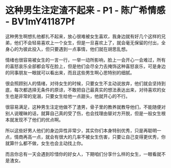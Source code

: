 # 这种男生注定渣不起来 - P1 - 陈广希情感 - BV1mY41187Pf

这种男生啊想扎他都扎不起来，放心很难被女生喜欢，我身边就有好几个这样的兄弟，他们不会轻易喜欢上一个女生，但是一旦喜欢上了，就会毫无保留的付出，全身心的为彼此投入，但只要遇到一点事情，他们就在胡思乱想。

情绪也很容易被女生的一言一行，一举一动所影响，脸上一会开心一会难过，所有的喜怒哀乐全部都会写在脸上，但是他们会尽全力去掩饰这种喜怒哀乐，可是身边的同事朋友一眼就可以看出来，而且这些男生啊心思特别的细腻。

很会照顾别人的情绪，对待女生的时候，只要女生不主动说放弃，他们就会坚持到底，每次都选择无条件的原谅，不敢把自己最真实的想法表达出来，对待喜欢的女生也是非常的宠溺，只要女生给他一点甜头，他就开心的不行。

很容易满足，这种男生注定他做不了渣男，骨子里的教养就教导他们，不能随便对别人说暧昧的话，就算自己真的受了伤，也会找理由替对方开脱，但是一般女生根本就发现不了他们的优点啊。

所以这些好男人他们的身边异性非常少，其实你们本身特别优秀，只是再聪明一点，情商再高一点，就会有很大的几率不被女生伤害，只要让自己变得更优秀，你就算什么都不做，女生也会主动找上你。

而且你总有一天会遇到珍惜你的好女人，下期咱们分享什么样的女生，一眼看就不是渣女。
